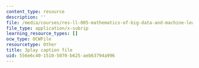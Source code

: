 ```yaml
---
content_type: resource
description: ''
file: /media/courses/res-ll-005-mathematics-of-big-data-and-machine-learning-january-iap-2020/556e6c4015105070b625aeb63794a996_4StlYd7xKFA.vtt
file_type: application/x-subrip
learning_resource_types: []
ocw_type: OCWFile
resourcetype: Other
title: 3play caption file
uid: 556e6c40-1510-5070-b625-aeb63794a996
---
```

